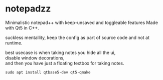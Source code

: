 # notepadzz
Minimalistic notepad++ with keep-unsaved and toggleable features
Made with Qt5 in C++.

suckless mentallity, keep the config as part of source code and not at runtime.


best usecase is when taking notes you hide all the ui,  
disable window decorations,  
and then you have just a floating textbox for taking notes.  


`sudo apt install qtbase5-dev qt5-qmake`